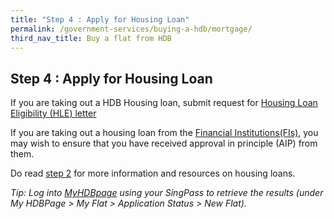 ```yaml
---
title: "Step 4 : Apply for Housing Loan"
permalink: /government-services/buying-a-hdb/mortgage/
third_nav_title: Buy a flat from HDB
---
```


## Step 4 : Apply for Housing Loan

If you are taking out a HDB Housing loan, submit request for <a href="https://services2.hdb.gov.sg/webapp/BP27AWHLEApplication/BP27SHome" target="_blank">Housing Loan Eligibility (HLE) letter</a>

If you are taking out a housing loan from the <a href="https://hdb.gov.sg/cs/infoweb/residential/financing-a-flat-purchase/housing-loan-from-banks" target="_blank">Financial Institutions(FIs)</a>, you may wish to ensure that you have received approval in principle (AIP) from them.

Do read <a href="/government-services/buying-a-hdb/finances/">step 2</a> for more information and resources on housing loans.

*Tip: Log into <a href="http://www.hdb.gov.sg/MyHDBPage" target="_blank">MyHDBpage</a> using your SingPass to retrieve the results (under My HDBPage > My Flat > Application Status > New Flat).*
